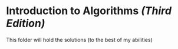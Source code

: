# Introduction to Algorithms _(Third Edition)_


This folder will hold the solutions (to the best of my abilities)

